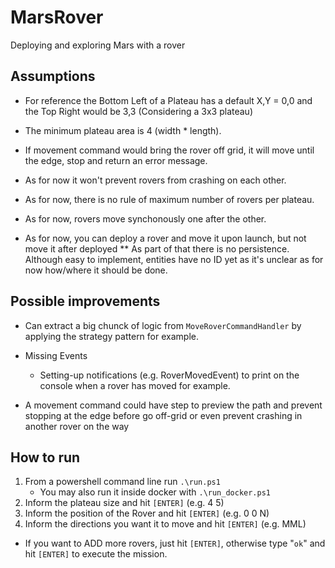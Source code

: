 # MarsRover

Deploying and exploring Mars with a rover

## Assumptions

* For reference the Bottom Left of a Plateau has a default X,Y = 0,0 and the Top Right would be 3,3 (Considering a 3x3 plateau)

* The minimum plateau area is 4 (width * length).

* If movement command would bring the rover off grid, it will move until the edge, stop and return an error message.

* As for now it won't prevent rovers from crashing on each other.

* As for now, there is no rule of maximum number of rovers per plateau.

* As for now, rovers move synchonously one after the other.

* As for now, you can deploy a rover and move it upon launch, but not move it after deployed
** As part of that there is no persistence. Although easy to implement, entities have no ID yet as it's unclear as for now how/where it should be done.

## Possible improvements

* Can extract a big chunck of logic from `MoveRoverCommandHandler` by applying the strategy pattern for example.

* Missing Events
  * Setting-up notifications (e.g. RoverMovedEvent) to print on the console when a rover has moved for example.

* A movement command could have step to preview the path and prevent stopping at the edge before go off-grid or even prevent crashing in another rover on the way

## How to run

1. From a powershell command line run `.\run.ps1`
    * You may also run it inside docker with `.\run_docker.ps1`
2. Inform the plateau size and hit `[ENTER]` (e.g. 4 5)
3. Inform the position of the Rover and hit `[ENTER]` (e.g. 0 0 N)
4. Inform the directions you want it to move and hit `[ENTER]` (e.g. MML)

* If you want to ADD more rovers, just hit `[ENTER]`, otherwise type "`ok`" and hit `[ENTER]` to execute the mission.
